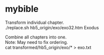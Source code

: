 # mybible

Transform individual chapter.  
./replace.sh hb5_origin/exo/exo32.htm Exodus


Combine all chapters into one.  
Note: May need to fix ordering.  
cat transformed/hb5_origin/exo/* > exo.txt
